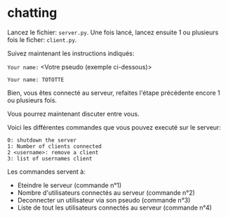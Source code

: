 # chatting

Lancez le fichier: ``server.py``.
Une fois lancé, lancez ensuite 1 ou plusieurs fois le ficher: ``client.py``.

Suivez maintenant les instructions indiqués:
    
   ``Your name:`` <Votre pseudo (exemple ci-dessous)>
    
   ``Your name: TOTOTTE``

Bien, vous êtes connecté au serveur, refaites l'étape précédente encore 1 ou plusieurs fois.

Vous pourrez maintenant discuter entre vous.


Voici les différentes commandes que vous pouvez executé sur le serveur:

    0: shutdown the server
    1: Number of clients connected
    2 <username>: remove a client
    3: list of usernames client

Les commandes servent à:

   - Eteindre le serveur (commande n°1)
   - Nombre d'utilisateurs connectés au serveur (commande n°2)
   - Deconnecter un utilisateur via son pseudo (commande n°3)
   - Liste de tout les utilisateurs connectés au serveur (commande n°4)
